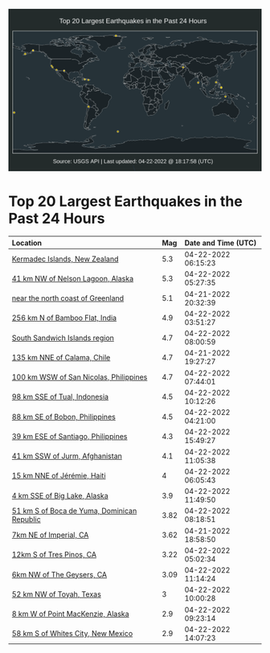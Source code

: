 ![Map](./map.png)

# Top 20 Largest Earthquakes in the Past 24 Hours

| Location | Mag | Date and Time (UTC) |
|:---|:---|:---|
| [Kermadec Islands, New Zealand](https://earthquake.usgs.gov/earthquakes/eventpage/us6000hfhy) | 5.3 | 04-22-2022 06:15:23 |
| [41 km NW of Nelson Lagoon, Alaska](https://earthquake.usgs.gov/earthquakes/eventpage/us6000hfh7) | 5.3 | 04-22-2022 05:27:35 |
| [near the north coast of Greenland](https://earthquake.usgs.gov/earthquakes/eventpage/us6000hfev) | 5.1 | 04-21-2022 20:32:39 |
| [256 km N of Bamboo Flat, India](https://earthquake.usgs.gov/earthquakes/eventpage/us6000hfgp) | 4.9 | 04-22-2022 03:51:27 |
| [South Sandwich Islands region](https://earthquake.usgs.gov/earthquakes/eventpage/us6000hfip) | 4.7 | 04-22-2022 08:00:59 |
| [135 km NNE of Calama, Chile](https://earthquake.usgs.gov/earthquakes/eventpage/us6000hfe1) | 4.7 | 04-21-2022 19:27:27 |
| [100 km WSW of San Nicolas, Philippines](https://earthquake.usgs.gov/earthquakes/eventpage/us6000hfie) | 4.7 | 04-22-2022 07:44:01 |
| [98 km SSE of Tual, Indonesia](https://earthquake.usgs.gov/earthquakes/eventpage/us6000hfj7) | 4.5 | 04-22-2022 10:12:26 |
| [88 km SE of Bobon, Philippines](https://earthquake.usgs.gov/earthquakes/eventpage/us6000hfgu) | 4.5 | 04-22-2022 04:21:00 |
| [39 km ESE of Santiago, Philippines](https://earthquake.usgs.gov/earthquakes/eventpage/us6000hfp4) | 4.3 | 04-22-2022 15:49:27 |
| [41 km SSW of Jurm, Afghanistan](https://earthquake.usgs.gov/earthquakes/eventpage/us6000hfjc) | 4.1 | 04-22-2022 11:05:38 |
| [15 km NNE of Jérémie, Haiti](https://earthquake.usgs.gov/earthquakes/eventpage/us6000hfhx) | 4 | 04-22-2022 06:05:43 |
| [4 km SSE of Big Lake, Alaska](https://earthquake.usgs.gov/earthquakes/eventpage/ak02255f18x6) | 3.9 | 04-22-2022 11:49:50 |
| [51 km S of Boca de Yuma, Dominican Republic](https://earthquake.usgs.gov/earthquakes/eventpage/pr2022112000) | 3.82 | 04-22-2022 08:18:51 |
| [7km NE of Imperial, CA](https://earthquake.usgs.gov/earthquakes/eventpage/ci40243288) | 3.62 | 04-21-2022 18:58:50 |
| [12km S of Tres Pinos, CA](https://earthquake.usgs.gov/earthquakes/eventpage/nc73721575) | 3.22 | 04-22-2022 05:02:34 |
| [6km NW of The Geysers, CA](https://earthquake.usgs.gov/earthquakes/eventpage/nc73721675) | 3.09 | 04-22-2022 11:14:24 |
| [52 km NW of Toyah, Texas](https://earthquake.usgs.gov/earthquakes/eventpage/tx2022hvoq) | 3 | 04-22-2022 10:00:28 |
| [8 km W of Point MacKenzie, Alaska](https://earthquake.usgs.gov/earthquakes/eventpage/ak02255doqcg) | 2.9 | 04-22-2022 09:23:14 |
| [58 km S of Whites City, New Mexico](https://earthquake.usgs.gov/earthquakes/eventpage/tx2022hvwu) | 2.9 | 04-22-2022 14:07:23 |
